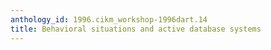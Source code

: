 ```yaml
---
anthology_id: 1996.cikm_workshop-1996dart.14
title: Behavioral situations and active database systems
---
```

